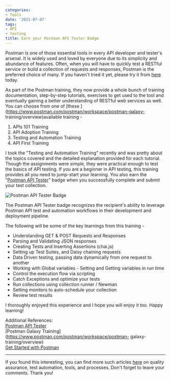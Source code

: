 ```yaml
---
categories:
- Tools
date: '2021-07-07'
tags:
- API
- testing
title: Earn your Postman API Tester Badge
---
```


Postman is one of those essential tools in every API developer and tester's
arsenal. It is widely used and loved by everyone due to its simplicity and
abundance of features. Often, when you will have to quickly test a RESTful
service or build a collection of requests and responses, Postman is the
preferred choice of many. If you haven't tried it yet, please try it from
[here ](https://identity.getpostman.com/signup)today.

As part of the Postman training, they now provide a whole bunch of training
documentation, step-by-step tutorials, exercises to get used to the tool and
eventually gaining a better understanding of RESTful web services as well. You
can choose from one of [these
](https://www.postman.com/postman/workspace/postman-galaxy-
training/overview)available training -

  1. APIs 101 Training
  2. API Adoption Training
  3. Testing and Automation Training
  4. API First Training

I took the "Testing and Automation Training" recently and was pretty about the
topics covered and the detailed explanation provided for each tutorial. Though
the assignments were simple, they were practical enough to test the basics of
API testing. If you are a beginner in API testing, this training provides all
you need to jump-start your learning. You also earn the "[Postman API
Tester](https://badgr.com/public/badges/Q10KBL_YQXSW0lCQgYWx6Q)" badge when
you successfully complete and submit your test collection.

![Postman API Tester
Badge](https://api.badgr.io/public/badges/Q10KBL_YQXSW0lCQgYWx6Q/image)

The Postman API Tester badge recognizes the recipient's ability to leverage
Postman API test and automation workflows in their development and deployment
pipeline.

The following will be some of the key learnings from this training -

  * Understanding GET & POST Requests and Responses
  * Parsing and Validating JSON responses
  * Creating Tests and Inserting Assertions (chai.js)
  * Setting up Test Suites, and Daisy chaining requests
  * Data Driven testing, passing data dynamically from one request to another
  * Working with Global variables - Setting and Getting variables in run time
  * Control the execution flow via scripting
  * Catch Exceptions and optimize your tests
  * Run collections using collection runner / Newman
  * Setting monitors to auto-schedule your collection
  * Review test results

I thoroughly enjoyed this experience and I hope you will enjoy it too. Happy
learning!

Additional References:  
[Postman API Tester](https://badgr.com/public/badges/Q10KBL_YQXSW0lCQgYWx6Q)  
[Postman Galaxy Training](https://www.postman.com/postman/workspace/postman-
galaxy-training/overview)  
[Get Started with Postman](https://www.postman.com/)

* * *

If you found this interesting, you can find more such articles
[here](https://skthetester.github.io/) on quality assurance, test automation,
tools, and processes. Don't forget to leave your comments. Thank you!